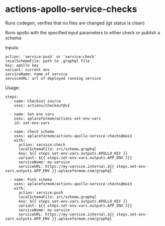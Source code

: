 # actions-apollo-service-checks

Runs codegen, verifies that no files are changed (git status is clean)

Runs apollo with the specified input parameters to either check or publish a schema

Inputs:

```
action: 'service:push' or 'service:check'
localSchemaFile: path to .graphql file
key: apollo key
variant: current env
serviceName: name of service
serviceURL: url of deployed running service
```

Usage:

```
steps:
  - name: Checkout source
    uses: actions/checkout@v2

  - name: Set env vars
    uses: aplaceformom/actions-set-env-vars
    id: set-env-vars

  - name: Check schema
    uses: aplaceformom/actions-apollo-service-checks@main
    with:
      action: service:check
      localSchemaFile: src/schema.graphql
      key: ${{ steps.set-env-vars.outputs.APOLLO_KEY }}
      variant: ${{ steps.set-env-vars.outputs.APP_ENV J}}
      serviceName: my-service
      serviceURL: https://my-service.internal.${{ steps.set-env-vars.outputs.APP_ENV }}.aplaceformom.com/graphql

  - name: Push schema
    uses: aplaceformom/actions-apollo-service-checks@main
    with:
      action: service:push
      localSchemaFile: src/schema.graphql
      key: ${{ steps.set-env-vars.outputs.APOLLO_KEY }}
      variant: ${{ steps.set-env-vars.outputs.APP_ENV J}}
      serviceName: my-service
      serviceURL: https://my-service.internal.${{ steps.set-env-vars.outputs.APP_ENV }}.aplaceformom.com/graphql
```
